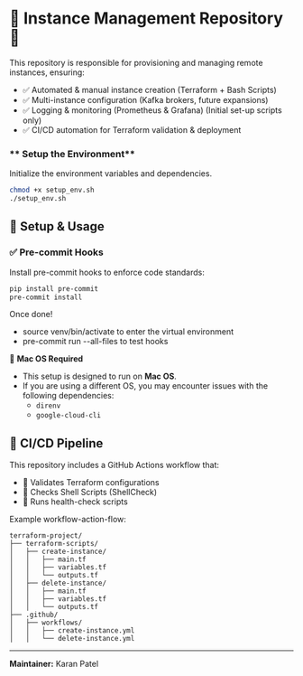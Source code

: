 # 📌 Instance Management Repository 🚀

This repository is responsible for provisioning and managing remote instances, ensuring:
- ✅ Automated & manual instance creation (Terraform + Bash Scripts)
- ✅ Multi-instance configuration (Kafka brokers, future expansions)
- ✅ Logging & monitoring (Prometheus & Grafana) (Initial set-up scripts only)
- ✅ CI/CD automation for Terraform validation & deployment

### ** Setup the Environment**
Initialize the environment variables and dependencies.

```sh
chmod +x setup_env.sh
./setup_env.sh
```

## 🔧 Setup & Usage
### ✅ Pre-commit Hooks
Install pre-commit hooks to enforce code standards:
```sh
pip install pre-commit
pre-commit install
```
Once done!
- source venv/bin/activate to enter the virtual environment
- pre-commit run --all-files to test hooks

🚨 **Mac OS Required**
- This setup is designed to run on **Mac OS**.
- If you are using a different OS, you may encounter issues with the following dependencies:
  - `direnv`
  - `google-cloud-cli`

## 🤖 CI/CD Pipeline
This repository includes a GitHub Actions workflow that:
- 🚀 Validates Terraform configurations
- 🚀 Checks Shell Scripts (ShellCheck)
- 🚀 Runs health-check scripts

Example workflow-action-flow:
```
terraform-project/
├── terraform-scripts/
│   ├── create-instance/
│   │   ├── main.tf
│   │   ├── variables.tf
│   │   └── outputs.tf
│   ├── delete-instance/
│   │   ├── main.tf
│   │   ├── variables.tf
│   │   └── outputs.tf
├── .github/
│   ├── workflows/
│   │   ├── create-instance.yml
│   │   └── delete-instance.yml
```
---

**Maintainer:** Karan Patel